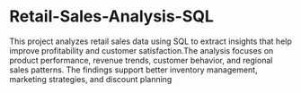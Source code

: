 # Retail-Sales-Analysis-SQL
This project analyzes retail sales data using SQL to extract insights that help improve profitability and customer satisfaction.The analysis focuses on product performance, revenue trends, customer behavior, and regional sales patterns. The findings support better inventory management, marketing strategies, and discount planning
